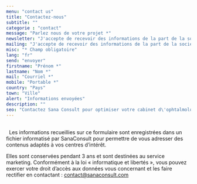 ```yaml
---
menu: "contact us"
title: "Contactez-nous"
subtitle: ""
categorie : "contact"
message: "Parlez nous de votre projet *"
newsletter: "J'accepte de recevoir des informations de la part de la société Sana Consult."
mailing: "J'accepte de recevoir des informations de la part de la société Sana Consult"
misc: "* Champ obligatoire"
lang: "fr"
send: "envoyer"
firstname: "Prénom *"
lastname: "Nom *"
mail: "Courriel *"
mobile: "Portable *"
country: "Pays"
town: "Ville"
alert: "Informations envoyées"
description: ""
seo: "Contactez Sana Consult pour optimiser votre cabinet d\'ophtalmologie"
---
```

\
&nbsp;
Les informations recueillies sur ce formulaire sont enregistrées dans un fichier informatisé par SanaConsult pour permettre de vous adresser des contenus adaptés à vos centres d’intérêt. 

Elles sont conservées pendant 3 ans et sont destinées au service marketing. Conformément à la loi « informatique et libertés », vous pouvez exercer votre droit d’accès aux données vous concernant et les faire rectifier en contactant : contact@sanaconsult.com